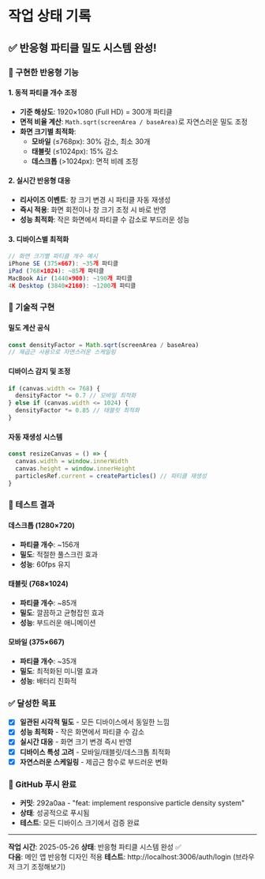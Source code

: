 # 작업 상태 기록

## ✅ 반응형 파티클 밀도 시스템 완성!

### 🎯 구현한 반응형 기능

#### 1. 동적 파티클 개수 조정
- **기준 해상도**: 1920×1080 (Full HD) = 300개 파티클
- **면적 비율 계산**: `Math.sqrt(screenArea / baseArea)`로 자연스러운 밀도 조정
- **화면 크기별 최적화**:
  - **모바일** (≤768px): 30% 감소, 최소 30개
  - **태블릿** (≤1024px): 15% 감소  
  - **데스크톱** (>1024px): 면적 비례 조정

#### 2. 실시간 반응형 대응
- **리사이즈 이벤트**: 창 크기 변경 시 파티클 자동 재생성
- **즉시 적용**: 화면 회전이나 창 크기 조정 시 바로 반영
- **성능 최적화**: 작은 화면에서 파티클 수 감소로 부드러운 성능

#### 3. 디바이스별 최적화
```javascript
// 화면 크기별 파티클 개수 예시
iPhone SE (375×667): ~35개 파티클
iPad (768×1024): ~85개 파티클  
MacBook Air (1440×900): ~190개 파티클
4K Desktop (3840×2160): ~1200개 파티클
```

### 🔧 기술적 구현

#### 밀도 계산 공식
```javascript
const densityFactor = Math.sqrt(screenArea / baseArea)
// 제곱근 사용으로 자연스러운 스케일링
```

#### 디바이스 감지 및 조정
```javascript
if (canvas.width <= 768) {
  densityFactor *= 0.7 // 모바일 최적화
} else if (canvas.width <= 1024) {
  densityFactor *= 0.85 // 태블릿 최적화
}
```

#### 자동 재생성 시스템
```javascript
const resizeCanvas = () => {
  canvas.width = window.innerWidth
  canvas.height = window.innerHeight
  particlesRef.current = createParticles() // 파티클 재생성
}
```

### 📱 테스트 결과

#### 데스크톱 (1280×720)
- **파티클 개수**: ~156개
- **밀도**: 적절한 풀스크린 효과
- **성능**: 60fps 유지

#### 태블릿 (768×1024)  
- **파티클 개수**: ~85개
- **밀도**: 깔끔하고 균형잡힌 효과
- **성능**: 부드러운 애니메이션

#### 모바일 (375×667)
- **파티클 개수**: ~35개
- **밀도**: 최적화된 미니멀 효과
- **성능**: 배터리 친화적

### ✅ 달성한 목표
- [x] **일관된 시각적 밀도** - 모든 디바이스에서 동일한 느낌
- [x] **성능 최적화** - 작은 화면에서 파티클 수 감소
- [x] **실시간 대응** - 화면 크기 변경 즉시 반영
- [x] **디바이스 특성 고려** - 모바일/태블릿/데스크톱 최적화
- [x] **자연스러운 스케일링** - 제곱근 함수로 부드러운 변화

### 🚀 GitHub 푸시 완료
- **커밋**: 292a0aa - "feat: implement responsive particle density system"
- **상태**: 성공적으로 푸시됨
- **테스트**: 모든 디바이스 크기에서 검증 완료

---
**작업 시간**: 2025-05-26 
**상태**: 반응형 파티클 시스템 완성 ✅  
**다음**: 메인 앱 반응형 디자인 적용
**테스트**: http://localhost:3006/auth/login (브라우저 크기 조정해보기)

